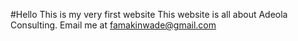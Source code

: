 #Hello
This is my very first website
This website is all about Adeola Consulting.
Email me at famakinwade@gmail.com